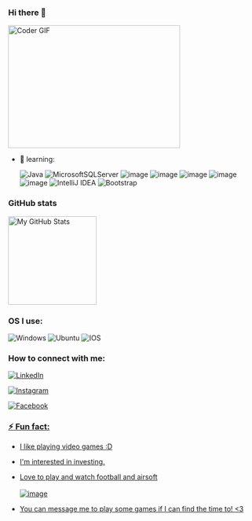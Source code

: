 ### Hi there 👋

<img alt="Coder GIF" height=250 width=350 src="https://cdn.dribbble.com/users/730703/screenshots/6581243/avento.gif" />
<br>



- 🌱 learning:<p></p>
      ![Java](https://img.shields.io/badge/java-%23ED8B00.svg?style=for-the-badge&logo=java&logoColor=white)
      ![MicrosoftSQLServer](https://img.shields.io/badge/Microsoft%20SQL%20Sever-CC2927?style=for-the-badge&logo=microsoft%20sql%20server&logoColor=white)
      ![image](https://img.shields.io/badge/Visual_Studio_Code-0078D4?style=for-the-badge&logo=visual%20studio%20code&logoColor=white)
      ![image](https://img.shields.io/badge/CSS3-1572B6?style=for-the-badge&logo=css3&logoColor=white)
      ![image](https://img.shields.io/badge/HTML5-E34F26?style=for-the-badge&logo=html5&logoColor=white)
      ![image](https://img.shields.io/badge/JavaScript-323330?style=for-the-badge&logo=javascript&logoColor=F7DF1E)
      ![image](https://img.shields.io/badge/GIT-E44C30?style=for-the-badge&logo=git&logoColor=white)
      ![IntelliJ IDEA](https://img.shields.io/badge/IntelliJIDEA-000000.svg?style=for-the-badge&logo=intellij-idea&logoColor=white)
        ![Bootstrap](https://img.shields.io/badge/Bootstrap-000000.svg?style=for-the-badge&logo=Bootstrap&logoColor=white)


### GitHub stats
<p>
<img height="180em" alt="My GitHub Stats" src="https://github-readme-stats.vercel.app/api?username=Bgyurov&show_icons=true&bg_color=00000000&hide_border=true&text_color=3498db&&count_private=true" />

 


### OS I use:
![Windows](https://img.shields.io/badge/Windows-0078D6?style=for-the-badge&logo=windows&logoColor=white)
![Ubuntu](https://img.shields.io/badge/Ubuntu-E95420?style=for-the-badge&logo=ubuntu&logoColor=white)
![IOS](https://img.shields.io/badge/iOS-000000?style=for-the-badge&logo=ios&logoColor=white)


### How to connect with me:
<a href="https://www.linkedin.com/in/boyan-gyurov-8276b0239/">![LinkedIn](https://img.shields.io/badge/linkedin-%230077B5.svg?style=for-the-badge&logo=linkedin&logoColor=white)


<a href="https://www.instagram.com/boyan_gyurov8/">![Instagram](https://img.shields.io/badge/Instagram-%23E4405F.svg?style=for-the-badge&logo=Instagram&logoColor=white)

<a href="https://www.facebook.com/profile.php?id=100012499021560">![Facebook](https://img.shields.io/badge/Facebook-%231877F2.svg?style=for-the-badge&logo=Facebook&logoColor=white)




### ⚡ Fun fact: 
- I like playing video games :D 
- I'm interested in investing.
- Love to play and watch football and airsoft
      <br> </br>
![image](https://img.shields.io/badge/Steam-000000?style=for-the-badge&logo=steam&logoColor=white)


- You can message me to play some games if I can find the time to! <3
